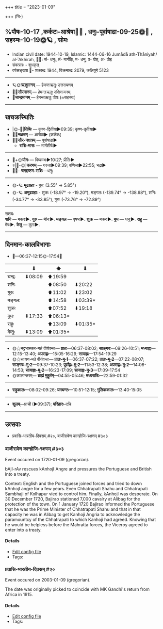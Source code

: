 +++
title = "2023-01-09"

+++
(चि॰)
## %पौषः-10-17  ,कर्कटः-आश्रेषा🌛🌌  ,  धनुः-पूर्वाषाढा-09-25🌞🌌  ,  सहस्यः-10-19🌞🪐  , सोमः
- Indian civil date: 1944-10-19, Islamic: 1444-06-16 Jumādā ath-Thāniyah/ al-ʾĀkhirah, 🌌🌞: सं- धनुः, तं- मार्गऴि, म- धनु, प- पोह, अ- पोह
- संवत्सरः - शुभकृत्
- वर्षसङ्ख्या 🌛- शकाब्दः 1944, विक्रमाब्दः 2079, कलियुगे 5123
___________________
- 🪐🌞**ऋतुमानम्** — हेमन्तऋतुः उत्तरायणम्
- 🌌🌞**सौरमानम्** — हेमन्तऋतुः दक्षिणायनम्
- 🌛**चान्द्रमानम्** — हेमन्तऋतुः पौषः (≈सहस्यः)
___________________


## खचक्रस्थितिः
- |🌞-🌛|**तिथिः** — कृष्ण-द्वितीया►09:39; कृष्ण-तृतीया►  
- 🌌🌛**नक्षत्रम्** — आश्रेषा► (कर्कटः)  
- 🌌🌞**सौर-नक्षत्रम्** — पूर्वाषाढा►  
  - **राशि-मासः** — मार्गशीर्षः► 
___________________
- 🌛+🌞**योगः** — विष्कम्भः►10:27; प्रीतिः►  
- २|🌛-🌞|**करणम्** — गरजा►09:39; वणिजा►22:55; भद्रा►  
- 🌌🌛- **चन्द्राष्टम-राशिः**—धनुः  
___________________
- 🌞-🪐 **मूढग्रहाः** - बुधः (3.55° → 5.85°)
- 🌞-🪐 **अमूढग्रहाः** - शुक्रः (-18.97° → -19.20°), मङ्गलः (-139.74° → -138.68°), शनिः (-34.77° → -33.85°), गुरुः (-73.76° → -72.89°)
___________________
राशयः  
**शनि** — मकरः►. **गुरु** — मीनः►. **मङ्गल** — वृषभः►. **शुक्र** — मकरः►. **बुध** — धनुः►. **राहु** — मेषः►. **केतु** — तुला►. 
___________________


## दिनमान-कालविभागाः
- 🌅—06:37-12:15🌞-17:54🌇  

|      |⬇     |⬆     |⬇     |
|------|-----|-----|------|
|चन्द्रः|⬇08:09 |⬆19:59 |     |
|शनिः   |     |⬆08:50 |⬇20:22 |
|गुरुः  |     |⬆11:02 |⬇23:02 |
|मङ्गलः |     |⬆14:58 |⬇03:39*|
|शुक्रः |     |⬆07:52 |⬇19:18 |
|बुधः   |⬇17:33 |⬆06:13*|     |
|राहुः  |     |⬆13:09 |⬇01:35*|
|केतुः  |⬇13:09 |⬆01:35*|     |
___________________
- 🌞⚝भट्टभास्कर-मते वीर्यवन्तः— **प्रातः**—06:37-08:02; **साङ्गवः**—09:26-10:51; **मध्याह्नः**—12:15-13:40; **अपराह्णः**—15:05-16:29; **सायाह्नः**—17:54-19:29  
- 🌞⚝सायण-मते वीर्यवन्तः— **प्रातः-मु॰1**—06:37-07:22; **प्रातः-मु॰2**—07:22-08:07; **साङ्गवः-मु॰2**—09:37-10:23; **पूर्वाह्णः-मु॰2**—11:53-12:38; **अपराह्णः-मु॰2**—14:08-14:53; **सायाह्नः-मु॰2**—16:23-17:09; **सायाह्नः-मु॰3**—17:09-17:54  
- 🌞कालान्तरम्— **ब्राह्मं मुहूर्तम्**—04:55-05:46; **मध्यरात्रिः**—22:59-01:32  
___________________
- **राहुकालः**—08:02-09:26; **यमघण्टः**—10:51-12:15; **गुलिककालः**—13:40-15:05  
___________________
- **शूलम्**—प्राची (►09:37); **परिहारः**–दधि  
___________________

## उत्सवाः
- प्रवासि-भारतीय-दिवसम् #२०, बाजीरावेण कान्होजि-रक्षणम् #३०३
### बाजीरावेण कान्होजि-रक्षणम् #३०३

Event occured on 1720-01-09 (gregorian). 

bAjI-rAv rescues kAnhojI Angre and pressures the Portuguese and British into a treaty.

Context: English and the Portuguese joined forces and tried to down kAnhojI angre for a few years. Even Chhatrapati Shahu and Chhatrapati Sambhaji of Kolhapur vied to control him. Finally, kAnhojI was desperate. On  30 December 1720, Bajirao stationed 7,000 cavalry at Alibag for the protection of the town. On 1 January 1720 Bajirao informed the Portuguese that he was the Prime Minister of  Chhatrapati Shahu and that in that capacity he was in Alibag to get Kanhoji Angria to  acknowledge the paramountcy of the Chhatrapati to which Kanhoji had agreed. Knowing that he would be helpless  before the Mahratta forces, the Viceroy agreed to enter into a treaty.

#### Details
- [Edit config file](https://github.com/jyotisham/adyatithi/blob/master/mahApuruSha/xatra-later/gregorian/day/01/09/bAjIrAveNa_kAnhoji-raxaNam.toml)
- Tags: 


### प्रवासि-भारतीय-दिवसम् #२०

Event occured on 2003-01-09 (gregorian). 

The date was originally picked to coincide with MK Gandhi's return from Africa in 1915.

#### Details
- [Edit config file](https://github.com/jyotisham/adyatithi/blob/master/mahApuruSha/general-indic-tropical/gregorian/day/01/09/pravAsi-bhAratIya-divasam.toml)
- Tags: 


